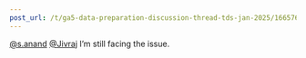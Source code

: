 ```yaml
---
post_url: /t/ga5-data-preparation-discussion-thread-tds-jan-2025/166576/6
---
```

[@s.anand](/u/s.anand) [@Jivraj](/u/jivraj) I’m still facing the issue.